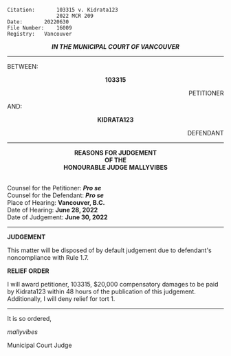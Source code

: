 	Citation:       103315 v. Kidrata123
                	2022 MCR 209
	Date:		20220630
	File Number:	16009
	Registry:	Vancouver

<p align="center"><b><i>
				IN THE MUNICIPAL COURT OF VANCOUVER
</b></i>

---

BETWEEN:
<p align="center"><b>		103315			</b>
<p align="right">		PETITIONER
<p>				AND:
<p align="center"><b>		KIDRATA123			</b>
<p align="right">		DEFENDANT

---
	
<p align="center"><b>		
				REASONS FOR JUDGEMENT
<br>				OF THE
<br>				HONOURABLE JUDGE MALLYVIBES

</b>

<br>				Counsel for the Petitioner: ***Pro se***
<br>				Counsel for the Defendant: ***Pro se***
<br>				Place of Hearing: **Vancouver, B.C.**
<br>				Date of Hearing: **June 28, 2022**
<br>				Date of Judgement: **June 30, 2022**

---

**JUDGEMENT**
	
This matter will be disposed of by default judgement due to defendant's noncompliance with Rule 1.7.

**RELIEF ORDER**

I will award petitioner, 103315, $20,000 compensatory damages to be paid by Kidrata123 within 48 hours of the publication of this judgement. Additionally, I will deny relief for tort 1.
	
---

It is so ordered,
	
*mallyvibes*
	
Municipal Court Judge
